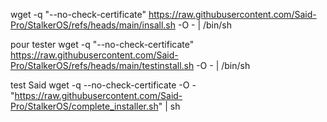 wget -q "--no-check-certificate" https://raw.githubusercontent.com/Said-Pro/StalkerOS/refs/heads/main/insall.sh -O - | /bin/sh

pour tester
wget -q "--no-check-certificate" https://raw.githubusercontent.com/Said-Pro/StalkerOS/refs/heads/main/testinstall.sh -O - | /bin/sh

test Said
wget -q --no-check-certificate -O - "https://raw.githubusercontent.com/Said-Pro/StalkerOS/complete_installer.sh" | sh
